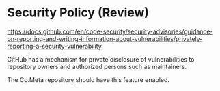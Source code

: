 # Security Policy (Review)
https://docs.github.com/en/code-security/security-advisories/guidance-on-reporting-and-writing-information-about-vulnerabilities/privately-reporting-a-security-vulnerability

GitHub has a mechanism for private disclosure of vulnerabilities to repository owners and authorized persons such as maintainers. 

The Co.Meta repository should have this feature enabled. 
